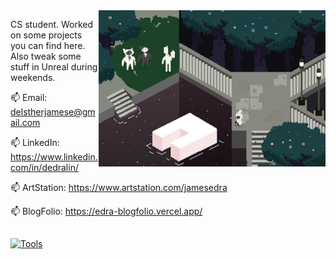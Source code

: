 <img align="right" height="250" src="https://raw.githubusercontent.com/jamesedra/blog-portfolio/master/public/images/design-concept.PNG" alt="pixel-art"/>

CS student. Worked on some projects you can find here. Also tweak some stuff in Unreal during weekends.

📫 Email: delstherjamese@gmail.com

📫 LinkedIn: https://www.linkedin.com/in/dedralin/

📫 ArtStation: https://www.artstation.com/jamesedra

📫 BlogFolio: https://edra-blogfolio.vercel.app/


##

[![Tools](https://skillicons.dev/icons?i=unreal,cpp,py,blender&theme=dark)](https://skillicons.dev)

<!--
**jamesedra/jamesedra** is a ✨ _special_ ✨ repository because its `README.md` (this file) appears on your GitHub profile.

Here are some ideas to get you started:

- 🔭 I’m currently working on ...
- 🌱 I’m currently learning ...
- 👯 I’m looking to collaborate on ...
- 🤔 I’m looking for help with ...
- 💬 Ask me about ...
- 📫 How to reach me: ...
- 😄 Pronouns: ...
- ⚡ Fun fact: ...
-->

